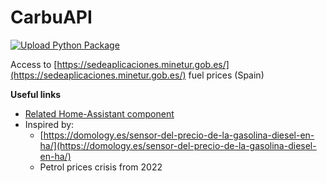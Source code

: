 # CarbuAPI

[![Upload Python Package](https://github.com/ldotlopez/carbuapi/actions/workflows/python-publish.yml/badge.svg)](https://github.com/ldotlopez/carbuapi/actions/workflows/python-publish.yml)

Access to [https://sedeaplicaciones.minetur.gob.es/](https://sedeaplicaciones.minetur.gob.es/) fuel prices (Spain)

**Useful links**

  * [Related Home-Assistant component](https://github.com/ldotlopez/ha-carbuapi)
  * Inspired by:
    - [https://domology.es/sensor-del-precio-de-la-gasolina-diesel-en-ha/](https://domology.es/sensor-del-precio-de-la-gasolina-diesel-en-ha/)
    - Petrol prices crisis from 2022
